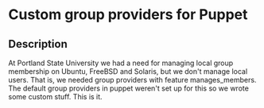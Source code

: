 # Custom group providers for Puppet

## Description
At Portland State University we had a need for managing local group membership
on Ubuntu, FreeBSD and Solaris, but we don't manage local users. That is, we
needed group providers with feature manages_members. The default group
providers in puppet weren't set up for this so we wrote some custom stuff. This
is it.
